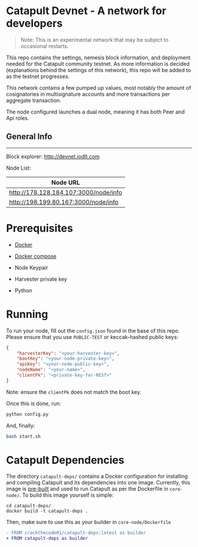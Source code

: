 
# Catapult Devnet - A network for developers

> Note: This is an experimental network that may be subject to occasional restarts.

This repo contains the settings, nemesis block information, and deployment needed for the Catapult community testnet. As more information is decided (explanations behind the settings of this network), this repo will be added to as the testnet progresses.

This network contains a few pumped up values, most notably the amount of cosignatories in multisignature accounts and more transactions per aggregate transaction.

The node configured launches a dual node, meaning it has both Peer and Api roles. 



## General Info
***
Block explorer: http://devnet.iodlt.com

Node List:

| Node URL |     
| ------------- |
|http://178.128.184.107:3000/node/info| 
|http://198.199.80.167:3000/node/info|

# Prerequisites 

* [Docker](https://docs.docker.com/v17.09/engine/installation/)

* [Docker compose](https://docs.docker.com/compose/install/)

* Node Keypair

* Harvester private key

* Python

# Running

To run your node, fill out the `config.json` found in the base of this repo.  Please ensure that you use `PUBLIC-TEST` or keccak-hashed public keys:

```json
{
    "harvesterKey": "<your-harvester-key>",
    "bootKey": "<your-node-private-key>",
    "apiKey": "<your-node-public-key>",
    "nodeName": "<your-name>",
    "clientPk": "<private-key-for-REST>"
}
```

Note: ensure the `clientPk` does not match the boot key.

Once this is done, run:
```sh
python config.py
```

And, finally:
```sh
bash start.sh
```

# Catapult Dependencies

The directory `catapult-deps/` contains a Docker configuration for installing and compiling Catapult and its dependencies into one image.  Currently, this image is [pre-built](https://hub.docker.com/repository/docker/crackthecode01/catapult-deps) and used to run Catapult as per the Dockerfile in `core-node/`.  To build this image yourself is simple: 

```
cd catapult-deps/
docker build -t catapult-deps .
```

Then, make sure to use this as your builder in `core-node/Dockerfile`

```diff
- FROM crackthecode01/catapult-deps:latest as builder
+ FROM catapult-deps as builder
```

